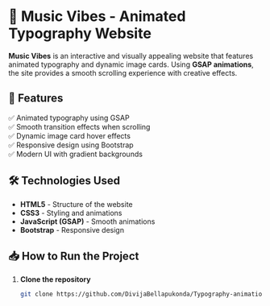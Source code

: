 # 🎵 Music Vibes - Animated Typography Website

**Music Vibes** is an interactive and visually appealing website that features animated typography and dynamic image cards. Using **GSAP animations**, the site provides a smooth scrolling experience with creative effects.

## 📌 Features
✅ Animated typography using GSAP  
✅ Smooth transition effects when scrolling  
✅ Dynamic image card hover effects  
✅ Responsive design using Bootstrap  
✅ Modern UI with gradient backgrounds  

## 🛠️ Technologies Used
- **HTML5** - Structure of the website  
- **CSS3** - Styling and animations  
- **JavaScript (GSAP)** - Smooth animations  
- **Bootstrap** - Responsive design  


## 📥 How to Run the Project
1. **Clone the repository**  
   ```sh
   git clone https://github.com/DivijaBellapukonda/Typography-animations.git
